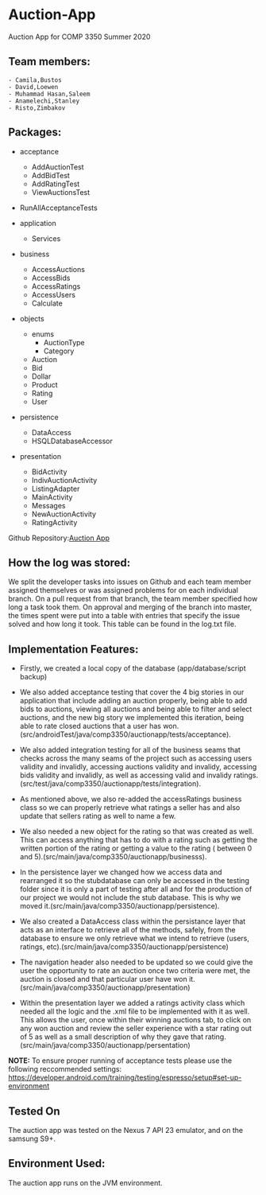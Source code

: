 # Auction-App
Auction App for COMP 3350 Summer 2020


## Team members:

    - Camila,Bustos
    - David,Loewen
    - Muhammad Hasan,Saleem
    - Anamelechi,Stanley
    - Risto,Zimbakov
    
## Packages: 
- acceptance
  - AddAuctionTest
  - AddBidTest
  - AddRatingTest
  - ViewAuctionsTest
- RunAllAcceptanceTests
  
- application
  - Services

- business
    - AccessAuctions
    - AccessBids
    - AccessRatings
    - AccessUsers
    - Calculate

- objects
  - enums
    - AuctionType
    - Category
  - Auction
  - Bid
  - Dollar
  - Product
  - Rating
  - User
    
- persistence
  - DataAccess
  - HSQLDatabaseAccessor

- presentation
    - BidActivity 
    - IndivAuctionActivity
    - ListingAdapter
    - MainActivity
    - Messages
    - NewAuctionActivity
    - RatingActivity


Github Repository:[Auction App](https://github.com/Camila-B/Auction-App)


## How the log was stored:

We split the developer tasks into issues on Github and each team member assigned themselves or was assigned problems for on each individual branch. On a pull request from that branch, the team member specified how long a task took them. On approval and merging of the branch into master, the times spent were put into a table with entries that specify the issue solved and how long it took. This table can be found in the log.txt file.
                      

## Implementation Features:
- Firstly, we created a local copy of the database (app/database/script 
  backup)

- We also added acceptance testing that cover the 4 big stories in our application that include adding an auction properly, being able to add bids to auctions, viewing all auctions and being able to filter and select auctions, and the new big story we implemented this iteration, being able to rate closed auctions that a user has won.(src/androidTest/java/comp3350/auctionapp/tests/acceptance). 
  
- We also added integration testing for all of the business seams that checks across the many seams of the project such as accessing users validity and invalidly, accessing auctions validity and invalidy, accessing bids validity and invalidly, as well as accessing valid and invalidy ratings.(src/test/java/comp3350/auctionapp/tests/integration).
  
- As mentioned above, we also re-added the accessRatings business class so we can properly retrieve what ratings a seller has and also update that sellers rating as well to name a few.
- We also needed a new object for the rating so that was created as well. This can access anything that has to do with a rating such as getting the written portion of the rating or getting a value to the rating ( between 0 and 5).(src/main/java/comp3350/auctionapp/businesss).
  
- In the persistence layer we changed how we access data and rearranged it so the stubdatabase can only be accessed in the testing folder since it is only a part of testing after all and for the production of our project we would not include the stub database. This is why we moved it.(src/main/java/comp3350/auctionapp/persistence).
  
- We also created a DataAccess class within the persistance layer that acts as an interface to retrieve all of the methods, safely, from the database to ensure we only retrieve what we intend to retrieve (users, ratings, etc).(src/main/java/comp3350/auctionapp/persistence)
  
- The navigation header also needed to be updated so we could give the user the opportunity to rate an auction once two criteria were met, the auction  is closed and that particular user have won it.(src/main/java/comp3350/auctionapp/presentation)
  

- Within the presentation layer we added a ratings activity class which needed all the logic and the .xml file to be implemented with it as well.  This allows the user, once within their winning auctions tab, to click on any won auction and review the seller experience with a star rating out of 5 as well as a small description of why they gave that rating. (src/main/java/comp3350/auctionapp/persentation)

**NOTE:** To ensure proper running of acceptance tests please use the following reccommended settings: https://developer.android.com/training/testing/espresso/setup#set-up-environment

## Tested On
The auction app was tested on the Nexus 7 API 23 emulator, and on the samsung S9+.



## Environment Used:

  The auction app runs on the JVM environment.




